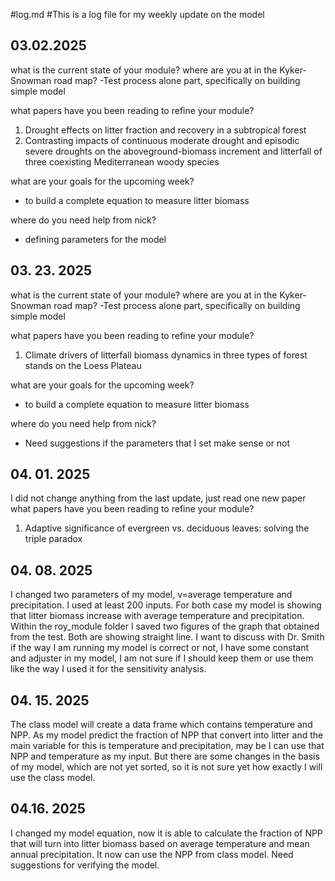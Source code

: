 #log.md
#This is a log file for my weekly update on the model

## 03.02.2025
what is the current state of your module? where are you at in the Kyker-Snowman road map?
-Test process alone part, specifically on building simple model

what papers have you been reading to refine your module?
1. Drought effects on litter fraction and recovery in a subtropical forest
2. Contrasting impacts of continuous moderate drought and episodic severe droughts on the aboveground-biomass increment and litterfall of three coexisting Mediterranean woody species

what are your goals for the upcoming week?
- to build a complete equation to measure litter biomass 

where do you need help from nick?
- defining parameters for the model

## 03. 23. 2025
what is the current state of your module? where are you at in the Kyker-Snowman road map?
-Test process alone part, specifically on building simple model

what papers have you been reading to refine your module?
1. Climate drivers of litterfall biomass dynamics in three types of forest stands on the Loess Plateau

what are your goals for the upcoming week?
- to build a complete equation to measure litter biomass 

where do you need help from nick?
- Need suggestions if the parameters that I set make sense or not

## 04. 01. 2025
I did not change anything from the last update, just read one new paper
what papers have you been reading to refine your module?
1. Adaptive significance of evergreen vs. deciduous leaves: solving the triple paradox

## 04. 08. 2025
I changed two parameters of my model, v=average temperature and precipitation. I used at least 200 inputs. For both case my
model is showing that litter biomass increase with average temperature and precipitation. Within the roy_module folder I saved two
figures of the graph that obtained from the test. Both are showing straight line. 
I want to discuss with Dr. Smith if the way I am running my model is correct or not, I have some constant and adjuster in my model, I
am not sure if I should keep them or use them like the way I used it for the sensitivity analysis.

## 04. 15. 2025
The class model will create a data frame which contains temperature and NPP. As my model predict the fraction of NPP that convert into
litter and the main variable for this is temperature and precipitation, may be I can use that NPP and temperature as my input.
But there are some changes in the basis of my model, which are not yet sorted, so it is not sure yet how exactly I will use the class model.

## 04.16. 2025
I changed my model equation, now it is able to calculate the fraction of NPP that will turn into litter biomass based on average temperature and mean annual precipitation. It now can use the NPP from class model. Need suggestions for verifying the model. 